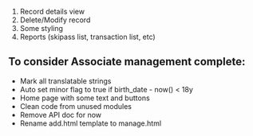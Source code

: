 1. Record details view
2. Delete/Modify record
3. Some styling
4. Reports (skipass list, transaction list, etc)

## To consider Associate management complete:
- Mark all translatable strings
- Auto set minor flag to true if birth_date - now() < 18y
- Home page with some text and buttons
- Clean code from unused modules
- Remove API doc for now
- Rename add.html template to manage.html